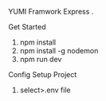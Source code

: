 YUMI Framwork Express .

Get Started
1. npm install
2. npm install -g nodemon
3. npm run dev

Config Setup Project
1. select>.env file 



